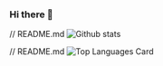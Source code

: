 ### Hi there 👋

<!--
**Amarjit-Madhumalararungeethayan/Amarjit-Madhumalararungeethayan** is a ✨ _special_ ✨ repository because its `README.md` (this file) appears on your GitHub profile.

Here are some ideas to get you started:

- 🔭 I’m currently working on ...
- 🌱 I’m currently learning ...
- 👯 I’m looking to collaborate on ...
- 🤔 I’m looking for help with ...
- 💬 Ask me about ...
- 📫 How to reach me: ...
- 😄 Pronouns: ...
- ⚡ Fun fact: ...
-->

// README.md
![Github stats](https://github-readme-stats.vercel.app/api?username=Amarjit-Madhumalararungeethayan&theme=highcontrast&show_icons=true&count_private=true)

// README.md
![Top Languages Card](https://github-readme-stats.vercel.app/api/top-langs/?username=Amarjit-Madhumalararungeethayan)
